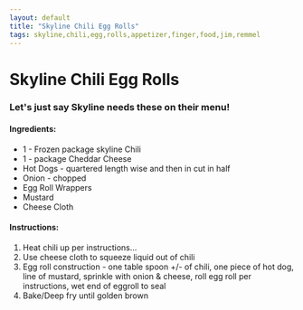 ```yaml
---
layout: default
title: "Skyline Chili Egg Rolls"
tags: skyline,chili,egg,rolls,appetizer,finger,food,jim,remmel
---
```

# Skyline Chili Egg Rolls

### Let's just say Skyline needs these on their menu!

#### Ingredients:
- 1 - Frozen package skyline Chili
- 1 - package Cheddar Cheese
- Hot Dogs - quartered length wise and then in cut in half
- Onion - chopped
- Egg Roll Wrappers
- Mustard
- Cheese Cloth

#### Instructions:
1. Heat chili up per instructions...
2. Use cheese cloth to squeeze liquid out of chili
3. Egg roll construction - one table spoon +/- of chili, one piece of hot dog, line of mustard, sprinkle with onion & cheese, roll egg roll per instructions, wet end of eggroll to seal
4. Bake/Deep fry until golden brown
